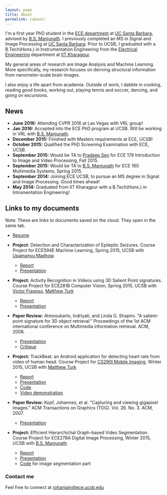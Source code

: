```yaml
---
layout: page
title: About
permalink: /about/
---
```


I'm a first year PhD student in the [ECE department](http://www.ece.ucsb.edu/) at [UC Santa Barbara](http://www.ucsb.edu/), advised by [B.S. Manjunath](https://vision.ece.ucsb.edu/people/bs-manjunath). I previously completed an MS in Signal and Image Processing at [UC Santa Barbara](http://www.ucsb.edu/). Prior to UCSB, I graduated with a B.Tech(Hons.) in Instrumentation Engineering from the [Electrical Engineering](http://www.ee.iitkgp.ac.in/) department at [IIT Kharagpur](http://iitkgp.ac.in/).

My general areas of research are Image Analysis and Machine Learning. More specifically, my research focuses on deriving structural information from nanometer-scale brain images.

I also enjoy a life apart from academia. Outside of work, I dabble in cooking, reading good books, working out, playing tennis and soccer, dancing, and going on excursions.

## News

- **June 2016:** Attending CVPR 2016 at Las Vegas with VRL group!
- **Jan 2016:** Accepted into the ECE PhD program at UCSB. Will be working in VRL with [B.S. Manjunath](https://vision.ece.ucsb.edu/people/bs-manjunath).
- **December 2015:** Finished with Masters requirements at ECE, UCSB!
- **October 2015:** Qualified the PhD Screening Examination with ECE, UCSB.
- **September 2015:** Would be TA to [Pradeep Sen](https://www.ece.ucsb.edu/~psen/) for ECE 178 Introduction to Image and Video Processing, Fall 2015.
- **September 2015:** Would be TA to [B.S. Manjunath](https://vision.ece.ucsb.edu/people/bs-manjunath) for ECE 160 Multimedia Systems, Spring 2015.
- **September 2014:** Joining ECE UCSB, to pursue an MS degree in Signal and Image Processing. Good times ahead!
- **May 2014:** Graduated from IIT Kharagpur with a B.Tech(Hons.) in Intrumentation Engineering!

## Links to my documents

Note: These are links to documents saved on the cloud. They open in the same tab.

- [Resume](https://www.dropbox.com/s/2x4h7u7h1ysffpm/Resume.pdf?dl=0)

- **Project:** Detection and Characterization of Epileptic Seizures. Course Project for ECE594E Machine Learning, Spring 2015, UCSB with [Upamanyu Madhow](https://wcsl.ece.ucsb.edu/people/upamanyu-madhow).
	- [Report](https://www.dropbox.com/s/myjq2we234bk56h/ECE594E_Project_Report_RajagopalJain.pdf?dl=0)
	- [Presentation](https://docs.google.com/presentation/d/1AZWCtDiYywZAWsb3EY7eFgwdZiTnENE1Bq4TvkhcxWU/pub?start=false&loop=false&delayms=60000)

- **Project:** Activity Recognition in Videos using 3D Salient Point signatures. Course Project for ECE281B Computer Vision, Spring 2015, UCSB with [Victor Fragoso](http://vfragoso.com/), [Matthew Turk](https://www.cs.ucsb.edu/~mturk/)
	- [Report](https://www.dropbox.com/s/rh1kfpq3d4e2ppw/ECE281B_JainRajagopal_Project.pdf?dl=0)
	- [Presentation](https://docs.google.com/presentation/d/1VEmndjfkG-MPHrhIDEVduO6jjbwtapEDZgHOjQWxkcE/pub?start=false&loop=false&delayms=60000)

- **Paper Review:** Atmosukarto, Indriyati, and Linda G. Shapiro. "A salient-point signature for 3D object retrieval." Proceedings of the 1st ACM international conference on Multimedia information retrieval. ACM, 2008.
	- [Presentation](https://docs.google.com/presentation/d/15v1LKAxcy2YRaQ80B0yztDtIAG1x0HWgKEt-duu6H2k/pub?start=false&loop=false&delayms=60000)
	- [Critique](https://docs.google.com/document/d/1UJne2dJzinh7Kh9AgOt2BG4SB3WuR3peitikr3XeCUU/pub)

- **Project:** TrackBeat: an Android application for detecting heart rate from video of human head. Course Project for [CS290I Mobile Imaging](https://www.cs.ucsb.edu/~mturk/Teaching.html), Winter 2015, UCSB with [Matthew Turk](https://www.cs.ucsb.edu/~mturk/)
	- [Report](https://www.dropbox.com/s/ehumfxo8w3eaisq/CS290I_Report.pdf?dl=0)
	- [Presentation](https://docs.google.com/presentation/d/1ounkIoDJg2myp4Eons_RvrQLgUEuzDk_ooN_JEl_XZs/pub?start=false&loop=false&delayms=60000)
	- [Code](https://github.com/neurohn/TrackBeat)
	- [Video demonstration](https://www.youtube.com/watch?v=NUb1GDgm-aw)

- **Paper Review:** Kopf, Johannes, et al. "Capturing and viewing gigapixel images." ACM Transactions on Graphics (TOG). Vol. 26. No. 3. ACM, 2007.
	 - [Presentation](https://docs.google.com/presentation/d/1lQ0es5kSS3U5nINlp6wbRgsak4k6WfaLEP_q9i-nLto/pub?start=false&loop=false&delayms=60000)

- **Project:** Efficient Hierarchichal Graph-based Video Segmentation. Course Project for ECE278A Digital Image Processing, Winter 2015, UCSB with [B.S. Manjunath](https://vision.ece.ucsb.edu/people/bs-manjunath)
	- [Report](https://www.dropbox.com/s/rcz74mvmqo4sicw/ECE278A_report.pdf?dl=0)
	- [Presentation](https://docs.google.com/presentation/d/1rxrCpgCwntSRvo0wVBRyRDLA06IedNL2d35PeZDkIoI/pub?start=false&loop=false&delayms=60000)
	- [Code](https://github.com/neurohn/image-segmentation) for image segmentation part

### Contact me

Feel free to connect at [rohanjain@ece.ucsb.edu](mailto:rohanjain@ece.ucsb.edu)

